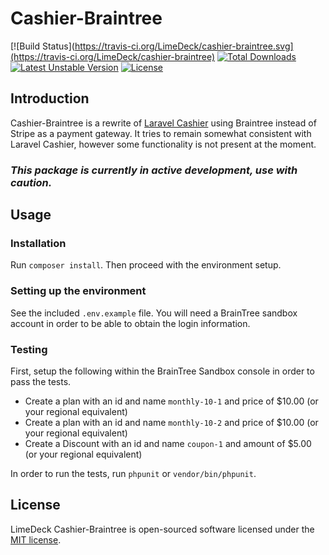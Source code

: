 # Cashier-Braintree

[![Build Status](https://travis-ci.org/LimeDeck/cashier-braintree.svg](https://travis-ci.org/LimeDeck/cashier-braintree)
[![Total Downloads](https://poser.pugx.org/limedeck/cashier-braintree/downloads)](https://packagist.org/packages/limedeck/cashier-braintree)
[![Latest Unstable Version](https://poser.pugx.org/limedeck/cashier-braintree/v/unstable)](https://packagist.org/packages/limedeck/cashier-braintree)
[![License](https://poser.pugx.org/limedeck/cashier-braintree/license)](https://packagist.org/packages/limedeck/cashier-braintree)

## Introduction

Cashier-Braintree is a rewrite of [Laravel Cashier](https://github.com/laravel/cashier) using Braintree instead of Stripe as a payment gateway. It tries to remain somewhat consistent with Laravel Cashier, however some functionality is not present at the moment.

### *This package is currently in active development, use with caution.*

## Usage

### Installation
Run `composer install`. Then proceed with the environment setup.

### Setting up the environment
See the included `.env.example` file. You will need a BrainTree sandbox account in order to be able to obtain the login information.

### Testing
First, setup the following within the BrainTree Sandbox console in order to pass the tests.

* Create a plan with an id and name `monthly-10-1` and price of $10.00 (or your regional equivalent)
* Create a plan with an id and name `monthly-10-2` and price of $10.00 (or your regional equivalent)
* Create a Discount with an id and name `coupon-1` and amount of $5.00 (or your regional equivalent)

In order to run the tests, run `phpunit` or `vendor/bin/phpunit`.

## License

LimeDeck Cashier-Braintree is open-sourced software licensed under the [MIT license](http://opensource.org/licenses/MIT).
